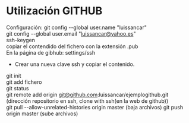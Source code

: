 # Utilización GITHUB
Configuración:
git config --global user.name "luissancar"  
git config --global user.email "luissancar@yahoo.es"  
ssh-keygen  
copiar el contendido del fichero con la extensión .pub  
En la página de gibhub: settings/ssh  
- Crear una nueva clave ssh y copiar el contenido.    

git init  
git add fichero  
git status  
git remote add origin git@github.com:luissancar/ejemplogithub.git (dirección repositorio en ssh, clone with ssh(en la web de github))  
git pull --allow-unrelated-histories origin master  (baja archivos)
git push origin master   (sube archivos)
